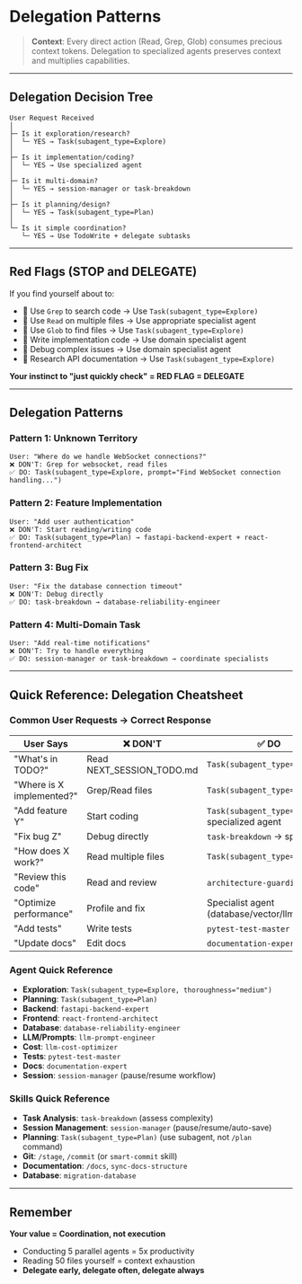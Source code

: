 # Delegation Patterns

> **Context**: Every direct action (Read, Grep, Glob) consumes precious context tokens. Delegation to specialized agents preserves context and multiplies capabilities.

---

## Delegation Decision Tree

```
User Request Received
│
├─ Is it exploration/research?
│  └─ YES → Task(subagent_type=Explore)
│
├─ Is it implementation/coding?
│  └─ YES → Use specialized agent
│
├─ Is it multi-domain?
│  └─ YES → session-manager or task-breakdown
│
├─ Is it planning/design?
│  └─ YES → Task(subagent_type=Plan)
│
└─ Is it simple coordination?
   └─ YES → Use TodoWrite + delegate subtasks
```

---

## Red Flags (STOP and DELEGATE)

If you find yourself about to:
- 🚫 Use `Grep` to search code → Use `Task(subagent_type=Explore)`
- 🚫 Use `Read` on multiple files → Use appropriate specialist agent
- 🚫 Use `Glob` to find files → Use `Task(subagent_type=Explore)`
- 🚫 Write implementation code → Use domain specialist agent
- 🚫 Debug complex issues → Use domain specialist agent
- 🚫 Research API documentation → Use `Task(subagent_type=Explore)`

**Your instinct to "just quickly check" = RED FLAG = DELEGATE**

---

## Delegation Patterns

### Pattern 1: Unknown Territory
```
User: "Where do we handle WebSocket connections?"
❌ DON'T: Grep for websocket, read files
✅ DO: Task(subagent_type=Explore, prompt="Find WebSocket connection handling...")
```

### Pattern 2: Feature Implementation
```
User: "Add user authentication"
❌ DON'T: Start reading/writing code
✅ DO: Task(subagent_type=Plan) → fastapi-backend-expert + react-frontend-architect
```

### Pattern 3: Bug Fix
```
User: "Fix the database connection timeout"
❌ DON'T: Debug directly
✅ DO: task-breakdown → database-reliability-engineer
```

### Pattern 4: Multi-Domain Task
```
User: "Add real-time notifications"
❌ DON'T: Try to handle everything
✅ DO: session-manager or task-breakdown → coordinate specialists
```

---

## Quick Reference: Delegation Cheatsheet

### Common User Requests → Correct Response

| User Says | ❌ DON'T | ✅ DO |
|-----------|----------|-------|
| "What's in TODO?" | Read NEXT_SESSION_TODO.md | `Task(subagent_type=Explore)` |
| "Where is X implemented?" | Grep/Read files | `Task(subagent_type=Explore)` |
| "Add feature Y" | Start coding | `Task(subagent_type=Plan)` → specialized agent |
| "Fix bug Z" | Debug directly | `task-breakdown` → specialist |
| "How does X work?" | Read multiple files | `Task(subagent_type=Explore)` |
| "Review this code" | Read and review | `architecture-guardian` agent |
| "Optimize performance" | Profile and fix | Specialist agent (database/vector/llm) |
| "Add tests" | Write tests | `pytest-test-master` agent |
| "Update docs" | Edit docs | `documentation-expert` agent |

### Agent Quick Reference

- **Exploration**: `Task(subagent_type=Explore, thoroughness="medium")`
- **Planning**: `Task(subagent_type=Plan)`
- **Backend**: `fastapi-backend-expert`
- **Frontend**: `react-frontend-architect`
- **Database**: `database-reliability-engineer`
- **LLM/Prompts**: `llm-prompt-engineer`
- **Cost**: `llm-cost-optimizer`
- **Tests**: `pytest-test-master`
- **Docs**: `documentation-expert`
- **Session**: `session-manager` (pause/resume workflow)

### Skills Quick Reference

- **Task Analysis**: `task-breakdown` (assess complexity)
- **Session Management**: `session-manager` (pause/resume/auto-save)
- **Planning**: `Task(subagent_type=Plan)` (use subagent, not `/plan` command)
- **Git**: `/stage`, `/commit` (or `smart-commit` skill)
- **Documentation**: `/docs`, `sync-docs-structure`
- **Database**: `migration-database`

---

## Remember

**Your value = Coordination, not execution**

- Conducting 5 parallel agents = 5x productivity
- Reading 50 files yourself = context exhaustion
- **Delegate early, delegate often, delegate always**
